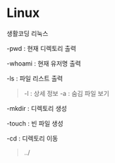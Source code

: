 # Linux
생활코딩 리눅스

-pwd : 현재 디렉토리 출력  

-whoami : 현재 유저명 출력  

-ls : 파일 리스트 출력  
> -l : 상세 정보  -a : 숨김 파일 보기
 
-mkdir : 디렉토리 생성 

-touch : 빈 파일 생성  

-cd : 디렉토리 이동  
>../  

